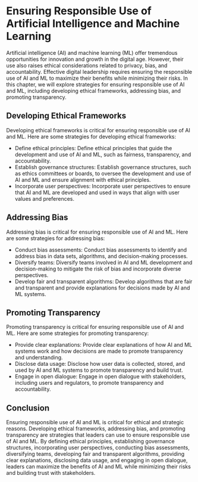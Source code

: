 Ensuring Responsible Use of Artificial Intelligence and Machine Learning
=================================================================================================================================

Artificial intelligence (AI) and machine learning (ML) offer tremendous opportunities for innovation and growth in the digital age. However, their use also raises ethical considerations related to privacy, bias, and accountability. Effective digital leadership requires ensuring the responsible use of AI and ML to maximize their benefits while minimizing their risks. In this chapter, we will explore strategies for ensuring responsible use of AI and ML, including developing ethical frameworks, addressing bias, and promoting transparency.

Developing Ethical Frameworks
-----------------------------

Developing ethical frameworks is critical for ensuring responsible use of AI and ML. Here are some strategies for developing ethical frameworks:

* Define ethical principles: Define ethical principles that guide the development and use of AI and ML, such as fairness, transparency, and accountability.
* Establish governance structures: Establish governance structures, such as ethics committees or boards, to oversee the development and use of AI and ML and ensure alignment with ethical principles.
* Incorporate user perspectives: Incorporate user perspectives to ensure that AI and ML are developed and used in ways that align with user values and preferences.

Addressing Bias
---------------

Addressing bias is critical for ensuring responsible use of AI and ML. Here are some strategies for addressing bias:

* Conduct bias assessments: Conduct bias assessments to identify and address bias in data sets, algorithms, and decision-making processes.
* Diversify teams: Diversify teams involved in AI and ML development and decision-making to mitigate the risk of bias and incorporate diverse perspectives.
* Develop fair and transparent algorithms: Develop algorithms that are fair and transparent and provide explanations for decisions made by AI and ML systems.

Promoting Transparency
----------------------

Promoting transparency is critical for ensuring responsible use of AI and ML. Here are some strategies for promoting transparency:

* Provide clear explanations: Provide clear explanations of how AI and ML systems work and how decisions are made to promote transparency and understanding.
* Disclose data usage: Disclose how user data is collected, stored, and used by AI and ML systems to promote transparency and build trust.
* Engage in open dialogue: Engage in open dialogue with stakeholders, including users and regulators, to promote transparency and accountability.

Conclusion
----------

Ensuring responsible use of AI and ML is critical for ethical and strategic reasons. Developing ethical frameworks, addressing bias, and promoting transparency are strategies that leaders can use to ensure responsible use of AI and ML. By defining ethical principles, establishing governance structures, incorporating user perspectives, conducting bias assessments, diversifying teams, developing fair and transparent algorithms, providing clear explanations, disclosing data usage, and engaging in open dialogue, leaders can maximize the benefits of AI and ML while minimizing their risks and building trust with stakeholders.
